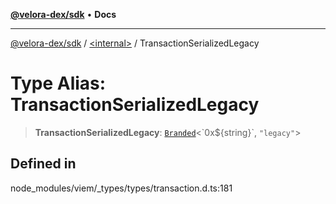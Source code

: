 [**@velora-dex/sdk**](../../README.md) • **Docs**

***

[@velora-dex/sdk](../../globals.md) / [\<internal\>](../README.md) / TransactionSerializedLegacy

# Type Alias: TransactionSerializedLegacy

> **TransactionSerializedLegacy**: [`Branded`](Branded.md)\<\`0x$\{string\}\`, `"legacy"`\>

## Defined in

node\_modules/viem/\_types/types/transaction.d.ts:181
